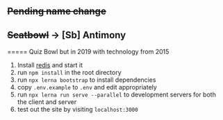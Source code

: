 ## ~~Pending name change~~
## ~~Scatbowl~~ -> [Sb] Antimony

=====
Quiz Bowl but in 2019 with technology from 2015


1. Install [redis](https://redis.io/) and start it
2. run `npm install` in the root directory
3. run `npx lerna bootstrap` to install dependencies
4. copy `.env.example` to `.env` and edit appropriately
5. run `npx lerna run serve --parallel` to development servers for both the client and server
6. test out the site by visiting `localhost:3000`

